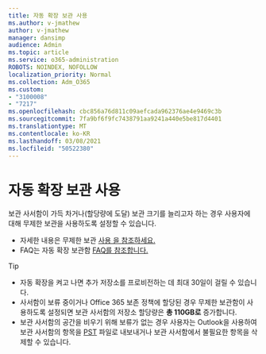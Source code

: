 ```yaml
---
title: 자동 확장 보관 사용
ms.author: v-jmathew
author: v-jmathew
manager: dansimp
audience: Admin
ms.topic: article
ms.service: o365-administration
ROBOTS: NOINDEX, NOFOLLOW
localization_priority: Normal
ms.collection: Adm_O365
ms.custom:
- "3100008"
- "7217"
ms.openlocfilehash: cbc856a76d811c09aefcada962376ae4e9469c3b
ms.sourcegitcommit: 7fa9bf6f9fc7438791aa9241a440e5be817d4401
ms.translationtype: MT
ms.contentlocale: ko-KR
ms.lasthandoff: 03/08/2021
ms.locfileid: "50522380"
---
```

# <a name="enable-auto-expanding-archiving"></a>자동 확장 보관 사용

보관 사서함이 가득 차거나(할당량에 도달) 보관 크기를 늘리고자 하는 경우 사용자에 대해 무제한 보관을 사용하도록 설정할 수 있습니다.

- 자세한 내용은 무제한 보관 [사용 을 참조하세요.](https://docs.microsoft.com/office365/securitycompliance/enable-unlimited-archiving)
- FAQ는 자동 확장 보관함 [FAQ를 참조합니다.](https://blogs.technet.microsoft.com/exchange/2018/04/09/office-365-auto-expanding-archives-faq/)

> [!TIP]
>
> - 자동 확장을 켜고 나면 추가 저장소를 프로비전하는 데 최대 30일이 걸릴 수 있습니다.
> - 사서함이 보류 중이거나 Office 365 보존 정책에 할당된 경우 무제한 보관함이 사용하도록 설정되면 보관 사서함의 저장소 할당량은 **총 110GB로** 증가합니다.
> - 보관 사서함의 공간을 비우기 위해 보류가 없는 경우 사용자는 Outlook을 사용하여 보관 사서함의 항목을 [PST](https://support.office.com/article/Export-or-backup-email-contacts-and-calendar-to-an-Outlook-pst-file-14252b52-3075-4e9b-be4e-ff9ef1068f91) 파일로 내보내거나 보관 사서함에서 불필요한 항목을 삭제할 수 있습니다.
